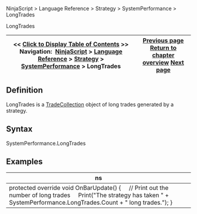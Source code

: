 ﻿
NinjaScript \> Language Reference \> Strategy \> SystemPerformance \> LongTrades

LongTrades

| \<\< [Click to Display Table of Contents](longtrades.md) \>\> **Navigation:**     [NinjaScript](ninjascript-1.md) \> [Language Reference](language_reference_wip-1.md) \> [Strategy](strategy-1.md) \> [SystemPerformance](systemperformance-1.md) \> LongTrades | [Previous page](alltrades-1.md) [Return to chapter overview](systemperformance-1.md) [Next page](realtimetrades-1.md) |
| --- | --- |
## Definition
LongTrades is a [TradeCollection](tradecollection-1.md) object of long trades generated by a strategy.
 
## Syntax
SystemPerformance.LongTrades
## 
## Examples

| ns |
| --- |
| protected override void OnBarUpdate() {      // Print out the number of long trades      Print("The strategy has taken " \+ SystemPerformance.LongTrades.Count \+ " long trades."); } |

